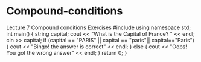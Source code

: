 # Compound-conditions
Lecture 7 Compound conditions Exercises
#include<iostream>
using namespace std;
int main()
{
	string capital;
	cout << "What is the Capital of France? " << endl;
	cin >> capital;
	if (capital == "PARIS" || capital == "paris"|| capital=="Paris")
	{
		cout << "Bingo! the answer is correct" << endl;
	}
	else {
		cout << "Oops! You got the wrong answer" << endl;
	}
	return 0;
}
